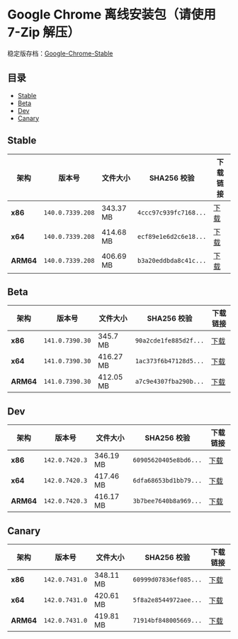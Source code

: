 # Google Chrome 离线安装包（请使用 7-Zip 解压）
稳定版存档：[Google-Chrome-Stable](https://github.com/wuyangdaily/chrome_installer/releases)

## 目录

- [Stable](#stable)
- [Beta](#beta)
- [Dev](#dev)
- [Canary](#canary)

## Stable

| 架构 | 版本号 | 文件大小 | SHA256 校验 | 下载链接 |
|------|--------|----------|-------------|----------|
| **x86** | `140.0.7339.208` | 343.37 MB | `4ccc97c939fc7168...` | [下载](https://dl.google.com/release2/chrome/br4sgfey53ocxyz36zfh6p6oy4_140.0.7339.208/140.0.7339.208_chrome_installer_uncompressed.exe) |
| **x64** | `140.0.7339.208` | 414.68 MB | `ecf89e1e6d2c6e18...` | [下载](https://dl.google.com/release2/chrome/ac3nic2ahkdg3nwp2cxz7lbucyma_140.0.7339.208/140.0.7339.208_chrome_installer_uncompressed.exe) |
| **ARM64** | `140.0.7339.208` | 406.69 MB | `b3a20eddbda8c41c...` | [下载](https://dl.google.com/release2/chrome/gwvieopx7purdu7szpiyjqokoy_140.0.7339.208/140.0.7339.208_chrome_installer_uncompressed.exe) |

## Beta

| 架构 | 版本号 | 文件大小 | SHA256 校验 | 下载链接 |
|------|--------|----------|-------------|----------|
| **x86** | `141.0.7390.30` | 345.7 MB | `90a2cde1fe885d2f...` | [下载](https://dl.google.com/release2/chrome/l5w4vusmac4taozc3eqc37uejq_141.0.7390.30/141.0.7390.30_chrome_installer_uncompressed.exe) |
| **x64** | `141.0.7390.30` | 416.27 MB | `1ac373f6b47128d5...` | [下载](https://dl.google.com/release2/chrome/ade3kqv3rix2qas7serp4ckjbdla_141.0.7390.30/141.0.7390.30_chrome_installer_uncompressed.exe) |
| **ARM64** | `141.0.7390.30` | 412.05 MB | `a7c9e4307fba290b...` | [下载](https://dl.google.com/release2/chrome/adim3zb5vedroee7bwsgpfa3juka_141.0.7390.30/141.0.7390.30_chrome_installer_uncompressed.exe) |

## Dev

| 架构 | 版本号 | 文件大小 | SHA256 校验 | 下载链接 |
|------|--------|----------|-------------|----------|
| **x86** | `142.0.7420.3` | 346.19 MB | `60905620405e8bd6...` | [下载](https://dl.google.com/release2/chrome/ilx3lvktybwolpa7ob7cqypq6m_142.0.7420.3/142.0.7420.3_chrome_installer_uncompressed.exe) |
| **x64** | `142.0.7420.3` | 417.46 MB | `6dfa68653bd1bb79...` | [下载](https://dl.google.com/release2/chrome/i6frmhncwro7jyqazlpfkdb634_142.0.7420.3/142.0.7420.3_chrome_installer_uncompressed.exe) |
| **ARM64** | `142.0.7420.3` | 416.17 MB | `3b7bee7640b8a969...` | [下载](https://dl.google.com/release2/chrome/ackzm42blg7zprfmv3aie2mospiq_142.0.7420.3/142.0.7420.3_chrome_installer_uncompressed.exe) |

## Canary

| 架构 | 版本号 | 文件大小 | SHA256 校验 | 下载链接 |
|------|--------|----------|-------------|----------|
| **x86** | `142.0.7431.0` | 348.11 MB | `60999d07836ef085...` | [下载](https://dl.google.com/release2/chrome/mjgigvphjg22sro7ljgc5iaoce_142.0.7431.0/142.0.7431.0_chrome_installer_uncompressed.exe) |
| **x64** | `142.0.7431.0` | 420.61 MB | `5f8a2e8544972aee...` | [下载](https://dl.google.com/release2/chrome/dgr4ivll7dqrqdujazmzqlys24_142.0.7431.0/142.0.7431.0_chrome_installer_uncompressed.exe) |
| **ARM64** | `142.0.7431.0` | 419.81 MB | `71914bf848005669...` | [下载](https://dl.google.com/release2/chrome/acdmdxnv4glfohxc5wq24xnjascq_142.0.7431.0/142.0.7431.0_chrome_installer_uncompressed.exe) |

